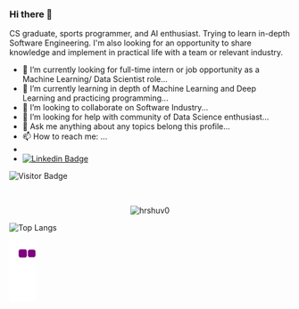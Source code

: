 ### Hi there 👋

CS graduate, sports programmer, and AI enthusiast. Trying to learn in-depth Software Engineering. I'm also looking for an opportunity to share knowledge and implement in practical life with a team or relevant industry.

<!--
**hrshuv0/hrshuv0** is a ✨ _special_ ✨ repository because its `README.md` (this file) appears on your GitHub profile.

Here are some ideas to get you started:

- 🔭 I’m currently working on ...
- 🌱 I’m currently learning ...
- 👯 I’m looking to collaborate on ...
- 🤔 I’m looking for help with ...
- 💬 Ask me about ...
- 📫 How to reach me: ...
- 😄 Pronouns: ...
- ⚡ Fun fact: ...
-->

- 🔭 I’m currently looking for full-time intern or job opportunity as a Machine Learning/ Data Scientist role...
- 🌱 I’m currently learning in depth of Machine Learning and Deep Learning and practicing programming...
- 👯 I’m looking to collaborate on Software Industry...
- 🤔 I’m looking for help with community of Data Science enthusiast...
- 💬 Ask me anything about any topics belong this profile...
- 📫 How to reach me: ...
- 
- [![Linkedin Badge](https://img.shields.io/badge/-hrshuvo-blue?style=flat-square&logo=Linkedin&logoColor=white&link=https://www.linkedin.com/in/hrshuvo9//)](https://www.linkedin.com/in/hrshuvo9//)



![Visitor Badge](https://visitor-badge.laobi.icu/badge?page_id=hrshuv0.hrshuv0)


<br />
<p align="center"> <img src="https://github-readme-stats.vercel.app/api?username=hrshuv0&show_icons=true&theme=nightowl" alt="hrshuv0" />
  
  ![Top Langs](https://github-readme-stats.vercel.app/api/top-langs/?username=aemmadi&hide=TeX&layout=compact)
    

![snake gif](https://github.com/hrshuv0/hrshuv0/blob/output/github-contribution-grid-snake.gif)
